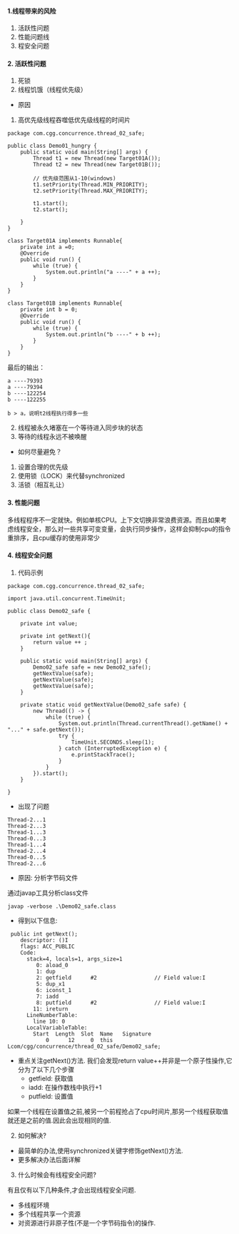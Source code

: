 #### 1.线程带来的风险
1. 活跃性问题
2. 性能问题线
3. 程安全问题


#### 2. 活跃性问题
1. 死锁
2. 线程饥饿（线程优先级）
- 原因
1. 高优先级线程吞噬低优先级线程的时间片

```
package com.cgg.concurrence.thread_02_safe;

public class Demo01_hungry {
    public static void main(String[] args) {
        Thread t1 = new Thread(new Target01A());
        Thread t2 = new Thread(new Target01B());

        // 优先级范围从1-10(windows)
        t1.setPriority(Thread.MIN_PRIORITY);
        t2.setPriority(Thread.MAX_PRIORITY);

        t1.start();
        t2.start();

    }
}

class Target01A implements Runnable{
    private int a =0;
    @Override
    public void run() {
        while (true) {
            System.out.println("a ----" + a ++);
        }
    }
}

class Target01B implements Runnable{
    private int b = 0;
    @Override
    public void run() {
        while (true) {
            System.out.println("b ----" + b ++);
        }
    }
}

```
最后的输出：

```
a ----79393
a ----79394
b ----122254
b ----122255

b > a，说明t2线程执行得多一些
```

2. 线程被永久堵塞在一个等待进入同步块的状态
3. 等待的线程永远不被唤醒
- 如何尽量避免？
1. 设置合理的优先级
2. 使用锁（LOCK）来代替synchronized
3. 活锁（相互礼让）

#### 3. 性能问题
多线程程序不一定就快。例如单核CPU。上下文切换非常浪费资源。而且如果考虑线程安全，那么对一些共享可变变量，会执行同步操作，这样会抑制cpu的指令重排序，且cpu缓存的使用非常少

#### 4. 线程安全问题
1. 代码示例

```
package com.cgg.concurrence.thread_02_safe;

import java.util.concurrent.TimeUnit;

public class Demo02_safe {

    private int value;

    private int getNext(){
        return value ++ ;
    }

    public static void main(String[] args) {
        Demo02_safe safe = new Demo02_safe();
        getNextValue(safe);
        getNextValue(safe);
        getNextValue(safe);
    }

    private static void getNextValue(Demo02_safe safe) {
        new Thread(() -> {
            while (true) {
                System.out.println(Thread.currentThread().getName() + "..." + safe.getNext());
                try {
                    TimeUnit.SECONDS.sleep(1);
                } catch (InterruptedException e) {
                    e.printStackTrace();
                }
            }
        }).start();
    }

}

```
- 出现了问题

```
Thread-2...1
Thread-2...3
Thread-1...3
Thread-0...3
Thread-1...4
Thread-2...4
Thread-0...5
Thread-2...6
```
- 原因: 分析字节码文件

通过javap工具分析class文件
```
javap -verbose .\Demo02_safe.class
```
- 得到以下信息:

```
 public int getNext();
    descriptor: ()I
    flags: ACC_PUBLIC
    Code:
      stack=4, locals=1, args_size=1
         0: aload_0
         1: dup
         2: getfield      #2                  // Field value:I
         5: dup_x1
         6: iconst_1
         7: iadd
         8: putfield      #2                  // Field value:I
        11: ireturn
      LineNumberTable:
        line 10: 0
      LocalVariableTable:
        Start  Length  Slot  Name   Signature
            0      12     0  this   Lcom/cgg/concurrence/thread_02_safe/Demo02_safe;
```
- 重点关注getNext()方法. 我们会发现return value++并非是一个原子性操作,它分为了以下几个步骤
    - getfield: 获取值
    - iadd: 在操作数栈中执行+1
    - putfield: 设置值

如果一个线程在设置值之前,被另一个前程抢占了cpu时间片,那另一个线程获取值就还是之前的值.因此会出现相同的值.

2. 如何解决?
- 最简单的办法,使用synchronized关键字修饰getNext()方法.
- 更多解决办法后面详解

3. 什么时候会有线程安全问题?

有且仅有以下几种条件,才会出现线程安全问题.
- 多线程环境
- 多个线程共享一个资源
- 对资源进行非原子性(不是一个字节码指令)的操作.

